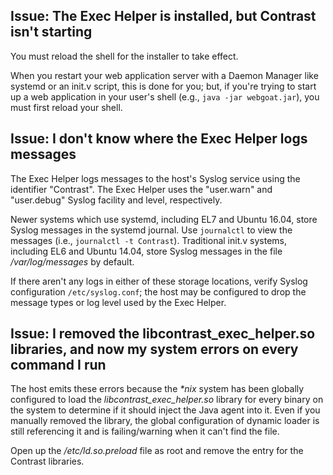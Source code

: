 
<!--
title: "Troubleshooting Java Agent Installation with the Exec Helper package"
description: "Troubleshooting with the Exec Helper package"
tags: "troubleshooting installation Java agent linux exec package"
-->


## Issue: The Exec Helper is installed, but Contrast isn't starting

You must reload the shell for the installer to take effect.

When you restart your web application server with a Daemon Manager like systemd or an init.v script, this is done for you; but, if you're trying to start up a web application in your user's shell (e.g., `java -jar webgoat.jar`), you must first reload your shell.

## Issue: I don't know where the Exec Helper logs messages

The Exec Helper logs messages to the host's Syslog service using the identifier "Contrast". The Exec Helper uses the "user.warn" and "user.debug" Syslog facility and level, respectively.

Newer systems which use systemd, including EL7 and Ubuntu 16.04, store Syslog messages in the systemd journal. Use `journalctl` to view the messages (i.e., `journalctl -t Contrast`). Traditional init.v systems, including EL6 and Ubuntu 14.04, store Syslog messages in the file */var/log/messages* by default.

If there aren't any logs in either of these storage locations, verify Syslog configuration `/etc/syslog.conf`; the host may be configured to drop the message types or log level used by the Exec Helper.

## Issue: I removed the libcontrast_exec_helper.so libraries, and now my system errors on every command I run

The host emits these errors because the *&ast;nix* system has been globally configured to load the *libcontrast_exec_helper.so* library for every binary on the system to determine if it should inject the Java agent into it. Even if you manually removed the library, the global configuration of dynamic loader is still referencing it and is failing/warning when it can't find the file.

Open up the */etc/ld.so.preload* file as root and remove the entry for the Contrast libraries.

